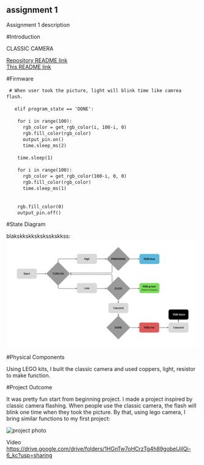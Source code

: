 ## assignment 1
Assignment 1 description

#Introduction

CLASSIC CAMERA

[Repository README link](../README.md)  
[This README link](README.md)  

#Firmware
```
 # When user took the picture, light will blink time like camrea flash.

   elif program_state == 'DONE':
    
    for i in range(100):
      rgb_color = get_rgb_color(i, 100-i, 0)
      rgb.fill_color(rgb_color)
      output_pin.on()
      time.sleep_ms(2)
      
    time.sleep(1)
    
    for i in range(100):
      rgb_color = get_rgb_color(100-i, 0, 0)
      rgb.fill_color(rgb_color)
      time.sleep_ms(1)
      
      
    rgb.fill_color(0)
    output_pin.off()
```
#State Diagram

blakskkskksksksskskkss:
![state diagram](Diagram_JaemoSeong_WEEK3.jpg)

#Physical Components

Using LEGO kits, I built the classic camera and used coppers, light, resistor to make function.

#Project Outcome

It was pretty fun start from beginning project. I made a project inspired by classic camera flashing. When people use the classic camera, the flash will blink one time when they took the picture. By that, using lego camera, I bring similar functions to my first project:

![project photo](1st_Assignment_HW1.jpg)


Video
https://drive.google.com/drive/folders/1HGnTw7oHCrzTg4h89gobelJjIQi-6_kc?usp=sharing
